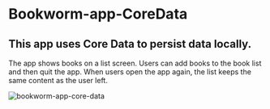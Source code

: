 # Bookworm-app-CoreData
This app uses Core Data to persist data locally.
---
The app shows books on a list screen. Users can add books to the book list and then quit the app. When users open the app again, the list keeps the same content as the user left.

![bookworm-app-core-data](https://github.com/vieri2in/Bookworm-CoreData/assets/97074757/d95831fb-e1b5-4c7b-b696-2fadc80f7719)
